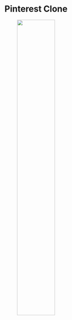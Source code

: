 <h1 align="center">Pinterest Clone</h1>

<p align="center">
<img src="https://user-images.githubusercontent.com/53074235/144461253-c2ceb554-6a30-44e5-a86a-29248e63298e.png" width="50%" height="50%">
</p>
